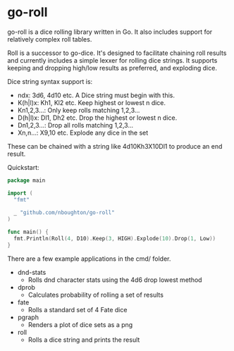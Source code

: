 # go-roll
go-roll is a dice rolling library written in Go. It also includes support for relatively complex roll tables.

Roll is a successor to go-dice. It's designed to facilitate chaining roll results and currently includes a simple lexxer for rolling dice
strings. It supports keeping and dropping high/low results as preferred, and exploding dice.

Dice string syntax support is:

  - ndx: 3d6, 4d10 etc. A Dice string must begin with this.
  - K(h|l)x: Kh1, Kl2 etc. Keep highest or lowest n dice.
  - Kn1,2,3...: Only keep rolls matching 1,2,3...
  - D(h|l)x: Dl1, Dh2 etc. Drop the highest or lowest n dice.
  - Dn1,2,3...: Drop all rolls matching 1,2,3...
  - Xn,n...: X9,10 etc. Explode any dice in the set
  
These can be chained with a string like 4d10Kh3X10Dl1 to produce an end result.

Quickstart:
```Go
package main

import (
  "fmt"
  
  _ "github.com/nboughton/go-roll"
)

func main() {
  fmt.Println(Roll(4, D10).Keep(3, HIGH).Explode(10).Drop(1, Low))
}
```

There are a few example applications in the cmd/ folder.

  - dnd-stats
    - Rolls dnd character stats using the 4d6 drop lowest method
  - dprob
    - Calculates probability of rolling a set of results
  - fate
    - Rolls a standard set of 4 Fate dice
  - pgraph
    - Renders a plot of dice sets as a png
  - roll
    - Rolls a dice string and prints the result
